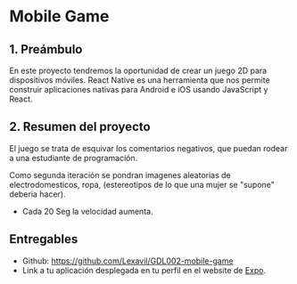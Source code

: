 # Mobile Game 


## 1. Preámbulo

En este proyecto tendremos la oportunidad de crear un juego 2D para dispositivos móviles.
React Native es una herramienta que nos permite construir aplicaciones nativas
para Android e iOS usando JavaScript y React.


## 2. Resumen del proyecto



El juego se trata de esquivar los comentarios negativos, que puedan rodear
a una estudiante de programación.

Como segunda iteración se pondran imagenes aleatorias de electrodomesticos, ropa, (estereotipos de lo que una mujer se "supone" deberia hacer).

* Cada 20 Seg la velocidad aumenta.

## Entregables



* Github: https://github.com/Lexavil/GDL002-mobile-game
* Link a tu aplicación desplegada en tu perfil en el website de [Expo](https://expo.io/).
